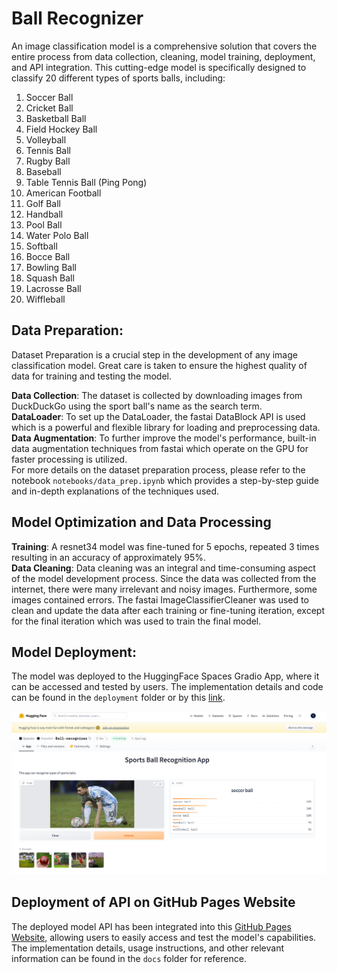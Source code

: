 # Ball Recognizer
An image classification model is a comprehensive solution that covers the entire process from data collection, cleaning, model training, deployment, and API integration. This cutting-edge model is specifically designed to classify 20 different types of sports balls, including: <br/>
1. Soccer Ball
2. Cricket Ball
3. Basketball Ball
4. Field Hockey Ball
5. Volleyball 
6. Tennis Ball
7. Rugby Ball
8. Baseball
9. Table Tennis Ball (Ping Pong)
10. American Football 
11. Golf Ball
12. Handball
13. Pool Ball
14. Water Polo Ball
15. Softball
16. Bocce Ball
17. Bowling Ball
18. Squash Ball
19. Lacrosse Ball
20. Wiffleball

## Data Preparation:
Dataset Preparation is a crucial step in the development of any image classification model. Great care is taken to ensure the highest quality of data for training and testing the model.<br/>

**Data Collection**: The dataset is collected by downloading images from DuckDuckGo using the sport ball's name as the search term.<br/>
**DataLoader**: To set up the DataLoader, the fastai DataBlock API is used which is a powerful and flexible library for loading and preprocessing data.<br/>
**Data Augmentation**: To further improve the model's performance, built-in data augmentation techniques from fastai which operate on the GPU for faster processing is utilized.<br/>
For more details on the dataset preparation process, please refer to the notebook `notebooks/data_prep.ipynb` which provides a step-by-step guide and in-depth explanations of the techniques used.<br/>

## Model Optimization and Data Processing
**Training**: A resnet34 model was fine-tuned for 5 epochs, repeated 3 times resulting in an accuracy of approximately 95%.<br/>
**Data Cleaning**: Data cleaning was an integral and time-consuming aspect of the model development process. Since the data was collected from the internet, there were many irrelevant and noisy images. Furthermore, some images contained errors. The fastai ImageClassifierCleaner was used to clean and update the data after each training or fine-tuning iteration, except for the final iteration which was used to train the final model.

## Model Deployment:
The model was deployed to the HuggingFace Spaces Gradio App, where it can be accessed and tested by users. The implementation details and code can be found in the `deployment` folder or by this [link](https://huggingface.co/spaces/Naosher/Ball-recognizer).<br/>

<img src = "deployment\gradio_app.png">

## Deployment of API on GitHub Pages Website
The deployed model API has been integrated into this [GitHub Pages Website](https://naosher98.github.io/Ball-Recognizer/), allowing users to easily access and test the model's capabilities. The implementation details, usage instructions, and other relevant information can be found in the `docs` folder for reference.
